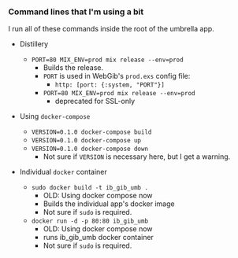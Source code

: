 ### Command lines that I'm using a bit

I run all of these commands inside the root of the umbrella app.

* Distillery
  * `PORT=80 MIX_ENV=prod mix release --env=prod`
    * Builds the release.
    * `PORT` is used in WebGib's `prod.exs` config file:
      * `http: [port: {:system, "PORT"}]`
    * `PORT=80 MIX_ENV=prod mix release --env=prod`
      * deprecated for SSL-only

* Using `docker-compose`
  * `VERSION=0.1.0 docker-compose build`
  * `VERSION=0.1.0 docker-compose up`
  * `VERSION=0.1.0 docker-compose down`
    * Not sure if `VERSION` is necessary here, but I get a warning.

* Individual `docker` container
  * `sudo docker build -t ib_gib_umb .`
    * OLD: Using docker compose now
    * Builds the individual app's docker image
    * Not sure if `sudo` is required.
  * `docker run -d -p 80:80 ib_gib_umb`
    * OLD: Using docker compose now
    * runs ib_gib_umb docker container
    * Not sure if `sudo` is required.
